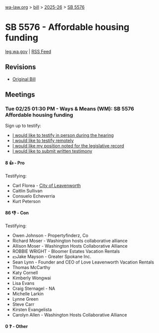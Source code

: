 [wa-law.org](/) > [bill](/bill/) > [2025-26](/bill/2025-26/) > [SB 5576](/bill/2025-26/sb/5576/)

# SB 5576 - Affordable housing funding
[leg.wa.gov](https://app.leg.wa.gov/billsummary?BillNumber=5576&Year=2025&Initiative=false) | [RSS Feed](./rss.xml)

## Revisions
* [Original Bill](1/)

## Meetings
### Tue 02/25 01:30 PM - Ways & Means (WM): SB 5576 Affordable housing funding
Sign up to testify:
* [I would like to testify in person during the hearing](https://app.leg.wa.gov/csi/Testifier/Add?chamber=House&mId=32888&aId=164960&caId=26168&tId=1)
* [I would like to testify remotely](https://app.leg.wa.gov/csi/Testifier/Add?chamber=House&mId=32888&aId=164960&caId=26168&tId=2)
* [I would like my position noted for the legislative record](https://app.leg.wa.gov/csi/Testifier/Add?chamber=House&mId=32888&aId=164960&caId=26168&tId=3)
* [I would like to submit written testimony](https://app.leg.wa.gov/csi/Testifier/Add?chamber=House&mId=32888&aId=164960&caId=26168&tId=4)

#### 8 👍 - Pro
Testifying:
* Carl Florea - [City of Leavenworth](/org/city_of_leavenworth/)
* Caitlin Sullivan
* Consuelo Echeverria
* Kurt Peterson

#### 86 👎 - Con
Testifying:
* Owen Johnson - Propertyfinderz, Co
* Richard Moser - Washington hosts collaborative alliance
* Allison Moser - Washington Hosts Collaborative Alliance
* ROBBIE WRIGHT - Bloomer Estates Vacation Rentals
* 💵Jake Mayson - Greater Spokane Inc.
* Sean Lynn - Founder and CEO of Love Leavenworth Vacation Rentals
* Thomas McCarthy
* Katy Cornell
* Kimberly Wongwai
* Lisa Evans
* Craig Sternagel - NA
* Michelle Larkin
* Lynne Green
* Steve Carr
* Kirsten Evangelista
* Carolyn Allen - Washington Hosts Collaborative Alliance

#### 0 ❓ - Other
